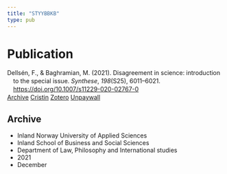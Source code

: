 ```yaml
---
title: "STYYBBKB"
type: pub
---
```

<h1>Publication</h1>
<article id="csl-bib-container-STYYBBKB" class="csl-bib-container">
  <div class="csl-bib-body" style="line-height: 1.35; padding-left: 1em; text-indent:-1em;">
  <div class="csl-entry">Dells&#xE9;n, F., &amp; Baghramian, M. (2021). Disagreement in science: introduction to the special issue. <i>Synthese</i>, <i>198</i>(S25), 6011&#x2013;6021. <a href="https://doi.org/10.1007/s11229-020-02767-0">https://doi.org/10.1007/s11229-020-02767-0</a></div>
</div>
  <div class="csl-bib-buttons">
    <a href="#taxonomy-article-STYYBBKB" class="csl-bib-button">Archive</a>
    <a href alt="Cristin URL" class="csl-bib-button">Cristin</a>
    <a href alt="Zotero URL" class="csl-bib-button">Zotero</a>
    <a href="https://link.springer.com/content/pdf/10.1007/s11229-020-02767-0.pdf" class="csl-bib-button">Unpaywall</a>
  </div>
  <div id="csl-bib-meta-container-STYYBBKB"></div>
</article>
<div id="csl-bib-meta-STYYBBKB" class="csl-bib-meta">
  <article id="taxonomy-article-STYYBBKB" class="taxonomy-article">
    <h1>Archive</h1>
    <ul>
      <li>Inland Norway University of Applied Sciences</li>
      <li>Inland School of Business and Social Sciences</li>
      <li>Department of Law, Philosophy and International studies</li>
      <li>2021</li>
      <li>December</li>
    </ul>
  </article>
</div>
